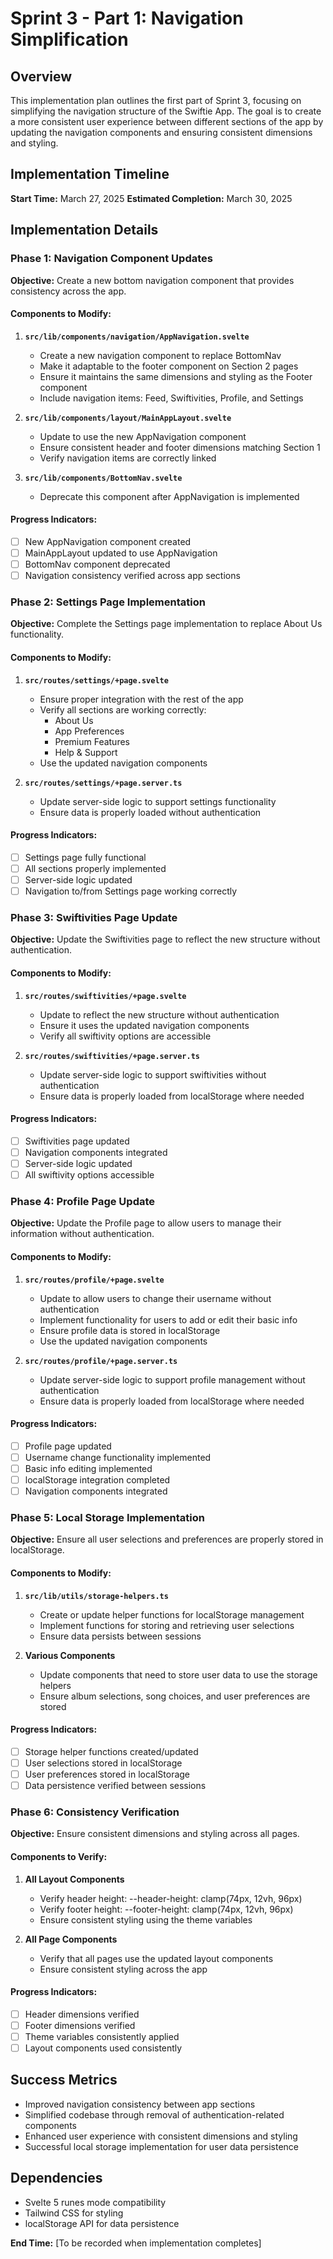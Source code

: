 # Sprint 3 - Part 1: Navigation Simplification

## Overview
This implementation plan outlines the first part of Sprint 3, focusing on simplifying the navigation structure of the Swiftie App. The goal is to create a more consistent user experience between different sections of the app by updating the navigation components and ensuring consistent dimensions and styling.

## Implementation Timeline
**Start Time:** March 27, 2025
**Estimated Completion:** March 30, 2025

## Implementation Details

### Phase 1: Navigation Component Updates
**Objective:** Create a new bottom navigation component that provides consistency across the app.

#### Components to Modify:

1. **`src/lib/components/navigation/AppNavigation.svelte`**
   - Create a new navigation component to replace BottomNav
   - Make it adaptable to the footer component on Section 2 pages
   - Ensure it maintains the same dimensions and styling as the Footer component
   - Include navigation items: Feed, Swiftivities, Profile, and Settings

2. **`src/lib/components/layout/MainAppLayout.svelte`**
   - Update to use the new AppNavigation component
   - Ensure consistent header and footer dimensions matching Section 1
   - Verify navigation items are correctly linked

3. **`src/lib/components/BottomNav.svelte`**
   - Deprecate this component after AppNavigation is implemented

#### Progress Indicators:
- [ ] New AppNavigation component created
- [ ] MainAppLayout updated to use AppNavigation
- [ ] BottomNav component deprecated
- [ ] Navigation consistency verified across app sections

### Phase 2: Settings Page Implementation
**Objective:** Complete the Settings page implementation to replace About Us functionality.

#### Components to Modify:

1. **`src/routes/settings/+page.svelte`**
   - Ensure proper integration with the rest of the app
   - Verify all sections are working correctly:
     - About Us
     - App Preferences
     - Premium Features
     - Help & Support
   - Use the updated navigation components

2. **`src/routes/settings/+page.server.ts`**
   - Update server-side logic to support settings functionality
   - Ensure data is properly loaded without authentication

#### Progress Indicators:
- [ ] Settings page fully functional
- [ ] All sections properly implemented
- [ ] Server-side logic updated
- [ ] Navigation to/from Settings page working correctly

### Phase 3: Swiftivities Page Update
**Objective:** Update the Swiftivities page to reflect the new structure without authentication.

#### Components to Modify:

1. **`src/routes/swiftivities/+page.svelte`**
   - Update to reflect the new structure without authentication
   - Ensure it uses the updated navigation components
   - Verify all swiftivity options are accessible

2. **`src/routes/swiftivities/+page.server.ts`**
   - Update server-side logic to support swiftivities without authentication
   - Ensure data is properly loaded from localStorage where needed

#### Progress Indicators:
- [ ] Swiftivities page updated
- [ ] Navigation components integrated
- [ ] Server-side logic updated
- [ ] All swiftivity options accessible

### Phase 4: Profile Page Update
**Objective:** Update the Profile page to allow users to manage their information without authentication.

#### Components to Modify:

1. **`src/routes/profile/+page.svelte`**
   - Update to allow users to change their username without authentication
   - Implement functionality for users to add or edit their basic info
   - Ensure profile data is stored in localStorage
   - Use the updated navigation components

2. **`src/routes/profile/+page.server.ts`**
   - Update server-side logic to support profile management without authentication
   - Ensure data is properly loaded from localStorage where needed

#### Progress Indicators:
- [ ] Profile page updated
- [ ] Username change functionality implemented
- [ ] Basic info editing implemented
- [ ] localStorage integration completed
- [ ] Navigation components integrated

### Phase 5: Local Storage Implementation
**Objective:** Ensure all user selections and preferences are properly stored in localStorage.

#### Components to Modify:

1. **`src/lib/utils/storage-helpers.ts`**
   - Create or update helper functions for localStorage management
   - Implement functions for storing and retrieving user selections
   - Ensure data persists between sessions

2. **Various Components**
   - Update components that need to store user data to use the storage helpers
   - Ensure album selections, song choices, and user preferences are stored

#### Progress Indicators:
- [ ] Storage helper functions created/updated
- [ ] User selections stored in localStorage
- [ ] User preferences stored in localStorage
- [ ] Data persistence verified between sessions

### Phase 6: Consistency Verification
**Objective:** Ensure consistent dimensions and styling across all pages.

#### Components to Verify:

1. **All Layout Components**
   - Verify header height: --header-height: clamp(74px, 12vh, 96px)
   - Verify footer height: --footer-height: clamp(74px, 12vh, 96px)
   - Ensure consistent styling using the theme variables

2. **All Page Components**
   - Verify that all pages use the updated layout components
   - Ensure consistent styling across the app

#### Progress Indicators:
- [ ] Header dimensions verified
- [ ] Footer dimensions verified
- [ ] Theme variables consistently applied
- [ ] Layout components used consistently

## Success Metrics
- Improved navigation consistency between app sections
- Simplified codebase through removal of authentication-related components
- Enhanced user experience with consistent dimensions and styling
- Successful local storage implementation for user data persistence

## Dependencies
- Svelte 5 runes mode compatibility
- Tailwind CSS for styling
- localStorage API for data persistence

**End Time:** [To be recorded when implementation completes]
